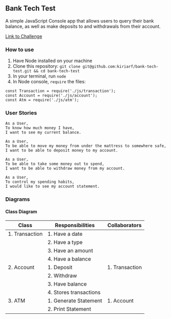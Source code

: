 ## Bank Tech Test

A simple JavaScript Console app that allows users to query their bank balance, as well as make deposits to and withdrawals from their account.

[Link to Challenge](https://github.com/makersacademy/course/blob/master/individual_challenges/bank_tech_test.md)

### How to use
1. Have Node installed on your machine
2. Clone this repository: ```git clone git@github.com:kiriarf/bank-tech-test.git && cd bank-tech-test```
2. In your terminal, run ```node```
3. In Node console, ```require``` the files: 
  ```
  const Transaction = require('./js/transaction');
  const Account = require('./js/account');
  const Atm = require('./js/atm');
  ```

### User Stories

```
As a User,
To know how much money I have,
I want to see my current balance. 
```

```
As a User,
To be able to move my money from under the mattress to somewhere safe,
I want to be able to deposit money to my account.
```

```
As a User,
To be able to take some money out to spend,
I want to be able to withdraw money from my account.
```

```
As a User,
To control my spending habits,
I would like to see my account statement.
```

### Diagrams
#### Class Diagram

| Class          | Responsibilities       | Collaborators   |
| -------------- | ---------------------- | --------------- |
| 1. Transaction | 1. Have a date         |                 | 
|                | 2. Have a type         |                 |
|                | 3. Have an amount      |                 |
|                | 4. Have a balance      |                 |
| 2. Account     | 1. Deposit             | 1. Transaction  |
|                | 2. Withdraw            |                 |
|                | 3. Have balance        |                 |
|                | 4. Stores transactions |                 |
| 3. ATM         | 1. Generate Statement  | 1. Account      |
|                | 2. Print Statement     |                 |